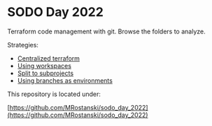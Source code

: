 # SODO Day 2022 

Terraform code management with git. Browse the folders to analyze.

Strategies:

* [Centralized terraform](./centralized/)
* [Using workspaces](./workspaces/)
* [Split to subprojects](./subprojects/)
* [Using branches as environments](./branching/)

This repository is located under: 

[https://github.com/MRostanski/sodo_day_2022](https://github.com/MRostanski/sodo_day_2022)
